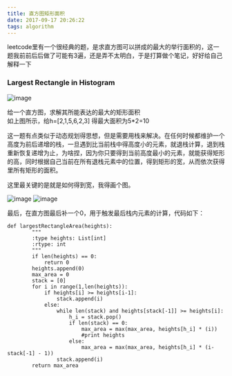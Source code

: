 ```yaml
---
title: 直方图矩形面积
date: 2017-09-17 20:26:22
tags: algorithm
---
```

leetcode里有一个很经典的题，是求直方图可以拼成的最大的举行面积的，这一题我前前后后做了可能有3遍，还是弄不太明白，于是打算做个笔记，好好给自己解释一下
### Largest Rectangle in Histogram
![image](https://leetcode.com/static/images/problemset/histogram_area.png)
<!--more-->

给一个直方图，求解其所能表达的最大的矩形面积  
如上图所示，给h=[2,1,5,6,2,3] 得最大面积为5*2=10

这一题有点类似于动态规划得思想，但是需要用栈来解决。在任何时候都维护一个高度为前后递增的栈，一旦遇到比当前栈中得高度小的元素，就退栈计算，退到栈重新恢复递增为止，为啥捏，因为你只要得到当前高度最小的元素，就能获得矩形的高，同时根据自己当前在所有退栈元素中的位置，得到矩形的宽，从而依次获得里所有矩形的面积。

这里最关键的是就是如何得到宽，我得画个图。

![image](https://wx1.sinaimg.cn/bmiddle/67c05b07ly1fjmtw68dvij20lw0l4mz4.jpg)
![image](https://wx4.sinaimg.cn/bmiddle/67c05b07ly1fjmtw6bjmyj20py0lq410.jpg)

最后，在直方图最后补一个0，用于触发最后栈内元素的计算，代码如下：
```
def largestRectangleArea(heights):
        """
        :type heights: List[int]
        :rtype: int
        """
        if len(heights) == 0:
            return 0
        heights.append(0)
        max_area = 0
        stack = [0]
        for i in range(1,len(heights)):
            if heights[i] >= heights[i-1]:
                stack.append(i)
            else:
                while len(stack) and heights[stack[-1]] >= heights[i]:
                    h_i = stack.pop()
                    if len(stack) == 0:
                        max_area = max(max_area, heights[h_i] * (i))
                        #print heights
                    else:
                        max_area = max(max_area, heights[h_i] * (i- stack[-1] - 1))
                stack.append(i)
        return max_area
```
